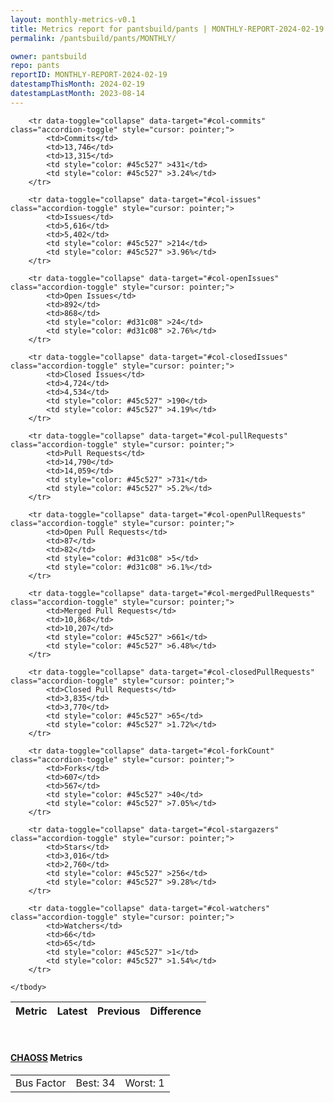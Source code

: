 ```yaml
---
layout: monthly-metrics-v0.1
title: Metrics report for pantsbuild/pants | MONTHLY-REPORT-2024-02-19 | 2024-02-19
permalink: /pantsbuild/pants/MONTHLY/

owner: pantsbuild
repo: pants
reportID: MONTHLY-REPORT-2024-02-19
datestampThisMonth: 2024-02-19
datestampLastMonth: 2023-08-14
---
```



<table class="table table-condensed" style="border-collapse:collapse;">
    <thead>
    <tr>
        <th>Metric</th>
        <th>Latest</th>
        <th>Previous</th>
        <th colspan="2" style="text-align: center;">Difference</th>
    </tr>
    </thead>
    <tbody>

        <tr data-toggle="collapse" data-target="#col-commits" class="accordion-toggle" style="cursor: pointer;">
            <td>Commits</td>
            <td>13,746</td>
            <td>13,315</td>
            <td style="color: #45c527" >431</td>
            <td style="color: #45c527" >3.24%</td>
        </tr>
        
        <tr data-toggle="collapse" data-target="#col-issues" class="accordion-toggle" style="cursor: pointer;">
            <td>Issues</td>
            <td>5,616</td>
            <td>5,402</td>
            <td style="color: #45c527" >214</td>
            <td style="color: #45c527" >3.96%</td>
        </tr>
        
        <tr data-toggle="collapse" data-target="#col-openIssues" class="accordion-toggle" style="cursor: pointer;">
            <td>Open Issues</td>
            <td>892</td>
            <td>868</td>
            <td style="color: #d31c08" >24</td>
            <td style="color: #d31c08" >2.76%</td>
        </tr>
        
        <tr data-toggle="collapse" data-target="#col-closedIssues" class="accordion-toggle" style="cursor: pointer;">
            <td>Closed Issues</td>
            <td>4,724</td>
            <td>4,534</td>
            <td style="color: #45c527" >190</td>
            <td style="color: #45c527" >4.19%</td>
        </tr>
        
        <tr data-toggle="collapse" data-target="#col-pullRequests" class="accordion-toggle" style="cursor: pointer;">
            <td>Pull Requests</td>
            <td>14,790</td>
            <td>14,059</td>
            <td style="color: #45c527" >731</td>
            <td style="color: #45c527" >5.2%</td>
        </tr>
        
        <tr data-toggle="collapse" data-target="#col-openPullRequests" class="accordion-toggle" style="cursor: pointer;">
            <td>Open Pull Requests</td>
            <td>87</td>
            <td>82</td>
            <td style="color: #d31c08" >5</td>
            <td style="color: #d31c08" >6.1%</td>
        </tr>
        
        <tr data-toggle="collapse" data-target="#col-mergedPullRequests" class="accordion-toggle" style="cursor: pointer;">
            <td>Merged Pull Requests</td>
            <td>10,868</td>
            <td>10,207</td>
            <td style="color: #45c527" >661</td>
            <td style="color: #45c527" >6.48%</td>
        </tr>
        
        <tr data-toggle="collapse" data-target="#col-closedPullRequests" class="accordion-toggle" style="cursor: pointer;">
            <td>Closed Pull Requests</td>
            <td>3,835</td>
            <td>3,770</td>
            <td style="color: #45c527" >65</td>
            <td style="color: #45c527" >1.72%</td>
        </tr>
        
        <tr data-toggle="collapse" data-target="#col-forkCount" class="accordion-toggle" style="cursor: pointer;">
            <td>Forks</td>
            <td>607</td>
            <td>567</td>
            <td style="color: #45c527" >40</td>
            <td style="color: #45c527" >7.05%</td>
        </tr>
        
        <tr data-toggle="collapse" data-target="#col-stargazers" class="accordion-toggle" style="cursor: pointer;">
            <td>Stars</td>
            <td>3,016</td>
            <td>2,760</td>
            <td style="color: #45c527" >256</td>
            <td style="color: #45c527" >9.28%</td>
        </tr>
        
        <tr data-toggle="collapse" data-target="#col-watchers" class="accordion-toggle" style="cursor: pointer;">
            <td>Watchers</td>
            <td>66</td>
            <td>65</td>
            <td style="color: #45c527" >1</td>
            <td style="color: #45c527" >1.54%</td>
        </tr>
        
    </tbody>
</table>
<br>
<h4><a target="_blank" href="https://chaoss.community/">CHAOSS</a> Metrics</h4>

<table class="table table-condensed" style="border-collapse:collapse;">
    <tbody>
        <td>Bus Factor</td>
        <td>Best: 34</td>
        <td>Worst: 1</td>
    </tbody>
</table>
